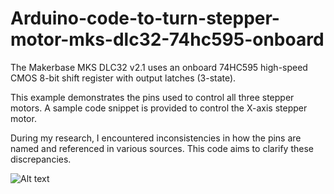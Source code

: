 # Arduino-code-to-turn-stepper-motor-mks-dlc32-74hc595-onboard

The Makerbase MKS DLC32 v2.1 uses an onboard 74HC595 high-speed CMOS 8-bit shift register with output latches (3-state).

This example demonstrates the pins used to control all three stepper motors.  A sample code snippet is provided to control the X-axis stepper motor.

During my research, I encountered inconsistencies in how the pins are named and referenced in various sources.  This code aims to clarify these discrepancies.

![Alt text](https://github.com/costycnc/Arduino-code-to-turn-stepper-motor-mks-dlc32-74hc595-onboard/blob/main/mks.avif)
